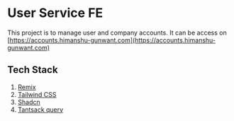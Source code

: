 # User Service FE

This project is to manage user and company accounts. It can be access on [https://accounts.himanshu-gunwant.com](https://accounts.himanshu-gunwant.com)

## Tech Stack

1. [Remix](https://remix.run)
1. [Tailwind CSS](https://tailwindcss.com/)
1. [Shadcn](https://ui.shadcn.com)
1. [Tantsack query](https://tanstack.com/query/latest)
